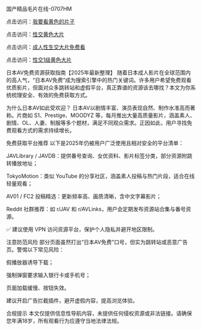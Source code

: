 国产精品毛片在线-0707HM

点击访问：<a href="https://gsd-agv.pages.dev/">我要看黄色的片子</a>

点击访问：<a href="https://gda-c7m.pages.dev/">性交黄色大片</a>

点击访问：<a href="https://tfda.pages.dev/">成人性生交大片免费看</a>

点击访问：<a href="https://gda-c7m.pages.dev/">性交1级黄色大片</a>

日本AV免费资源获取指南【2025年最新整理】
随着日本成人影片在全球范围内的高人气，“日本AV免费”成为搜索引擎中的热门关键词。许多用户希望免费观看优质影片，但面对众多跳转站和虚假平台，真正靠谱的资源该去哪找？本文为你系统梳理安全、有效的免费获取方式。

为什么日本AV如此受欢迎？
日本AV以剧情丰富、演员表现自然、制作水准高而著称。片商如 S1、Prestige、MOODYZ 等，每月推出大量高质量影片，涵盖素人、剧情、OL、人妻、制服等多个题材，满足不同观众需求。正因如此，用户寻找免费观看方式的需求持续增长。

免费获取平台推荐
以下是2025年仍被用户广泛使用且相对安全的平台清单：

JAVLibrary / JAVDB：提供番号查询、女优资料、影片标签分类，部分资源附跳转播放地址；

TokyoMotion：类似 YouTube 的分享社区，涵盖素人投稿与热门片段，适合在线轻量观看；

AV01 / FC2 投稿精选：更新频率高、画质清晰，含中文字幕影片；

Reddit 社群推荐：如 r/JAV 和 r/AVLinks，用户会定期发布资源站合集与番号资源。

✅ 建议使用 VPN 访问资源平台，保护个人隐私并避开地区限制。

注意防范风险
部分页面虽然打出“日本AV免费”口号，但实为跳转站或恶意广告页。警惕以下常见风险：

假播放器诱导下载；

强制弹窗要求输入银行卡或手机号；

页面加载缓慢、按钮失效。

建议开启广告拦截插件，避开虚假内容，提高浏览体验。

合规提示
本文仅提供信息性导航内容，未提供任何侵权资源或非法链接。请确保您年满18岁，所有观看行为应遵守当地法律法规。
<span style="display:none;">[Canonical link](https://github.com/yhx482/3677 ）</span>

